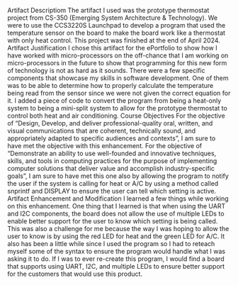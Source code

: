 Artifact Descriptiom
    The artifact I used was the prototype thermostat project from CS-350 (Emerging System Architecture & Technology). We were to use the CCS3220S Launchpad to develop a program that used the temperature sensor on the board to make the board work like a thermostat with only heat control. This project was finished at the end of April 2024.
Artifact Justification
	I chose this artifact for the ePortfolio to show how I have worked with micro-processors on the off-chance that I am working on micro-processors in the future to show that programming for this new form of technology is not as hard as it sounds. There were a few specific components that showcase my skills in software development. One of them was to be able to determine how to properly calculate the temperature being read from the sensor since we were not given the correct equation for it. I added a piece of code to convert the program from being a heat-only system to being a mini-split system to allow for the prototype thermostat to control both heat and air conditioning.
Course Objectives
	For the objective of “Design, Develop, and deliver professional-quality oral, written, and visual communications that are coherent, technically sound, and appropriately adapted to specific audiences and contexts”, I am sure to have met the objective with this enhancement. For the objective of “Demonstrate an ability to use well-founded and innovative techniques, skills, and tools in computing practices for the purpose of implementing computer solutions that deliver value and accomplish industry-specific goals”, I am sure to have met this one also by allowing the program to notify the user if the system is calling for heat or A/C by using a method called snprintf and DISPLAY to ensure the user can tell which setting is active.
Artifact Enhancement and Modification
	I learned a few things while working on this enhancement. One thing that I learned is that when using the UART and I2C components, the board does not allow the use of multiple LEDs to enable better support for the user to know which setting is being called. This was also a challenge for me because the way I was hoping to allow the user to know is by using the red LED for heat and the green LED for A/C. It also has been a little while since I used the program so I had to reteach myself some of the syntax to ensure the program would handle what I was asking it to do. If I was to ever re-create this program, I would find a board that supports using UART, I2C, and multiple LEDs to ensure better support for the customers that would use this product.
